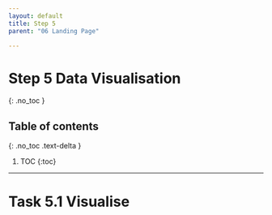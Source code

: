 ```yaml
---
layout: default
title: Step 5
parent: "06 Landing Page"

---
```


# Step 5 Data Visualisation
{: .no_toc }

## Table of contents
{: .no_toc .text-delta }

1. TOC
{:toc}

---


# Task 5.1 Visualise 